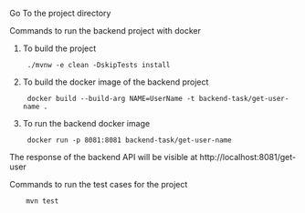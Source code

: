 
Go To the project directory

Commands to run the backend project with docker
1) To build the project
    
		./mvnw -e clean -DskipTests install
2) To build the docker image of the backend project
   

		docker build --build-arg NAME=UserName -t backend-task/get-user-name .
3) To run the backend docker image

		docker run -p 8081:8081 backend-task/get-user-name

The response of the backend API will be visible at http://localhost:8081/get-user


Commands to run the test cases for the project

		mvn test
